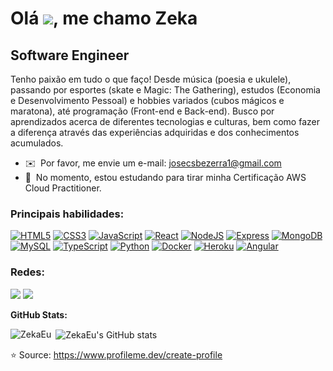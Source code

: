 Olá ![](https://user-images.githubusercontent.com/18350557/176309783-0785949b-9127-417c-8b55-ab5a4333674e.gif), me chamo Zeka
============================================================================================================================

Software Engineer
-------------

Tenho paixão em tudo o que faço! Desde música (poesia e ukulele), passando por esportes (skate e Magic: The Gathering), estudos (Economia e Desenvolvimento Pessoal) e hobbies variados (cubos mágicos e maratona), até programação (Front-end e Back-end). Busco por aprendizados acerca de diferentes tecnologias e culturas, bem como fazer a diferença através das experiências adquiridas e dos conhecimentos acumulados.

* ✉️  Por favor, me envie um e-mail: [josecsbezerra1@gmail.com](mailto:josecsbezerra1@gmail.com)
* 🧠  No momento, estou estudando para tirar minha Certificação AWS Cloud Practitioner.

### Principais habilidades:

<p align="left">
<a href="https://developer.mozilla.org/en-US/docs/Glossary/HTML5" target="_blank" rel="noreferrer"><img src="https://img.shields.io/badge/HTML5-E34F26?style=for-the-badge&logo=html5&logoColor=white" alt="HTML5" /></a>
<a href="https://www.w3.org/TR/CSS/#css" target="_blank" rel="noreferrer"><img src="https://img.shields.io/badge/CSS3-1572B6?style=for-the-badge&logo=css3&logoColor=white" alt="CSS3" /></a>
<a href="https://developer.mozilla.org/en-US/docs/Web/JavaScript" target="_blank" rel="noreferrer"><img src="https://img.shields.io/badge/JavaScript-323330?style=for-the-badge&logo=javascript&logoColor=F7DF1E" alt="JavaScript" /></a>
<a href="https://reactjs.org/" target="_blank" rel="noreferrer"><img src="https://img.shields.io/badge/React-20232A?style=for-the-badge&logo=react&logoColor=61DAFB" alt="React" /></a>
<a href="https://nodejs.org/en/" target="_blank" rel="noreferrer"><img src="https://img.shields.io/badge/Node.js-339933?style=for-the-badge&logo=nodedotjs&logoColor=white" alt="NodeJS" /></a>
<a href="https://expressjs.com/" target="_blank" rel="noreferrer"><img src="https://img.shields.io/badge/Express.js-000000?style=for-the-badge&logo=express&logoColor=white" alt="Express" /></a>
<a href="https://www.mongodb.com/" target="_blank" rel="noreferrer"><img src="https://img.shields.io/badge/MongoDB-4EA94B?style=for-the-badge&logo=mongodb&logoColor=white" alt="MongoDB" /></a>
<a href="https://www.mysql.com/" target="_blank" rel="noreferrer"><img src="https://img.shields.io/badge/MySQL-005C84?style=for-the-badge&logo=mysql&logoColor=white" alt="MySQL" /></a>
<a href="https://www.typescriptlang.org/" target="_blank" rel="noreferrer"><img src="https://img.shields.io/badge/TypeScript-007ACC?style=for-the-badge&logo=typescript&logoColor=white" alt="TypeScript" /></a>
<a href="https://www.python.org/" target="_blank" rel="noreferrer"><img src="https://img.shields.io/badge/Python-FFD43B?style=for-the-badge&logo=python&logoColor=blue" alt="Python" /></a>
<a href="https://www.docker.com/" target="_blank" rel="noreferrer"><img src="https://img.shields.io/badge/Docker-2CA5E0?style=for-the-badge&logo=docker&logoColor=white" alt="Docker" /></a>
<a href="https://www.heroku.com/" target="_blank" rel="noreferrer"><img src="https://img.shields.io/badge/Heroku-430098?style=for-the-badge&logo=heroku&logoColor=white" alt="Heroku" /></a>
<a href="https://angular.io/" target="_blank" rel="noreferrer"><img src="https://img.shields.io/badge/Angular-DD0031?style=for-the-badge&logo=angular&logoColor=white" alt="Angular" /></a>
</p>

### Redes:

<p align="left">
<a href="http://www.instagram.com/oaprendix" target="_blank" rel="noreferrer"><img src="https://img.shields.io/badge/Instagram-E4405F?style=for-the-badge&logo=instagram&logoColor=white" /></a>
<a href="https://www.linkedin.com/in/zekabezerra/" target="_blank" rel="noreferrer"><img src="https://img.shields.io/badge/LinkedIn-0077B5?style=for-the-badge&logo=linkedin&logoColor=white" /></a>
</p>

<b>GitHub Stats:</b>
<p><img align="left" src="https://github-readme-stats.vercel.app/api/top-langs?username=ZekaEu&show_icons=true&theme=dark&title_color=22c55e&text_color=22c55e&locale=en&layout=compact" alt="ZekaEu" /></p>

<p>&nbsp;<img align="center" src="https://github-readme-stats.vercel.app/api?username=ZekaEu&show_icons=true&hide=issues,contribs&title_color=22c55e&text_color=facc15&icon_color=3382ed&bg_color=1c1917&hide_border=true&show_icons=true" alt="ZekaEu's GitHub stats" /></p>

:star: Source: https://www.profileme.dev/create-profile
